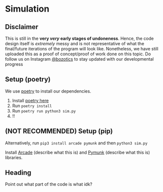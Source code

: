 # Simulation

## Disclaimer
This is still in the **very *very* early stages of undoneness**. Hence, the code design itself is *extremely* messy and is not representative of what the final/future iterations of the program will look like.
Nonetheless, we have still uploaded this as a proof of concept/proof of work done on this topic. Do follow us on Instagram [@bozotics](https://www.instagram.com/bozotics/) to stay updated with our developmental progress

## Setup (poetry)
We use [poetry](https://python-poetry.org/) to install our dependencies.

1. Install [poetry here](https://python-poetry.org/docs/)
2. Run ```poetry install```
3. Run ```poetry run python3 sim.py```
4. !!

## (NOT RECOMMENDED) Setup (pip)
Alternatively, run ```pip3 install arcade pymunk``` and then ```python3 sim.py```

Install [Arcade](https://arcade.academy/) (describe what this is) and [Pymunk](http://www.pymunk.org/en/latest/) (describe what this is) libraries. 

## Heading
Point out what part of the code is what idk?
